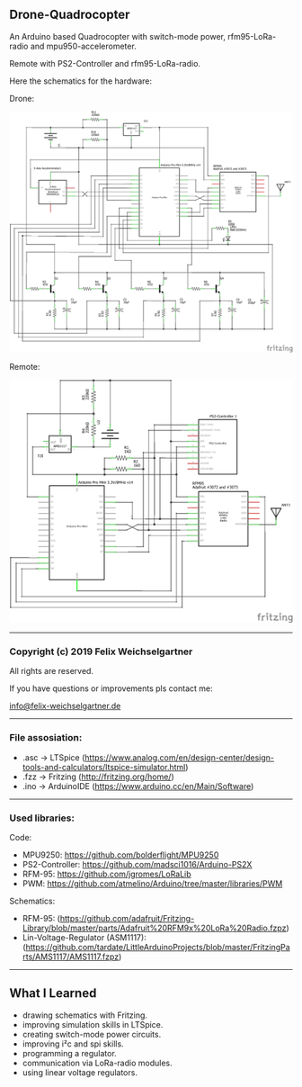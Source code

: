 ## Drone-Quadrocopter

An Arduino based Quadrocopter with switch-mode power, rfm95-LoRa-radio and mpu950-accelerometer.

Remote with PS2-Controller and rfm95-LoRa-radio.

Here the schematics for the hardware:

Drone:

![img](https://github.com/FelixWeichselgartner/Drone-Quadrocopter/blob/master/Drone-Schematic.png)

Remote:

![img](https://github.com/FelixWeichselgartner/Drone-Quadrocopter/blob/master/Remote-Schematic.png)

*****************************************************************************************

### Copyright (c) 2019 Felix Weichselgartner

All rights are reserved.

If you have questions or improvements pls contact me:

info@felix-weichselgartner.de

*****************************************************************************************

### File assosiation:

* .asc -> LTSpice (https://www.analog.com/en/design-center/design-tools-and-calculators/ltspice-simulator.html)
* .fzz -> Fritzing (http://fritzing.org/home/)
* .ino -> ArduinoIDE (https://www.arduino.cc/en/Main/Software)

*****************************************************************************************

### Used libraries:

Code:
* MPU9250: https://github.com/bolderflight/MPU9250
* PS2-Controller: https://github.com/madsci1016/Arduino-PS2X
* RFM-95: https://github.com/jgromes/LoRaLib
* PWM: https://github.com/atmelino/Arduino/tree/master/libraries/PWM

Schematics:
* RFM-95: (https://github.com/adafruit/Fritzing-Library/blob/master/parts/Adafruit%20RFM9x%20LoRa%20Radio.fzpz)
* Lin-Voltage-Regulator (ASM1117): (https://github.com/tardate/LittleArduinoProjects/blob/master/FritzingParts/AMS1117/AMS1117.fzpz)

*****************************************************************************************

## What I Learned

* drawing schematics with Fritzing.
* improving simulation skills in LTSpice.
* creating switch-mode power circuits.
* improving i²c and spi skills.
* programming a regulator.
* communication via LoRa-radio modules.
* using linear voltage regulators.